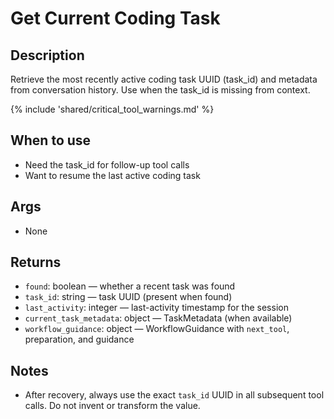 # Get Current Coding Task

## Description
Retrieve the most recently active coding task UUID (task_id) and metadata from conversation history. Use when the task_id is missing from context.

{% include 'shared/critical_tool_warnings.md' %}

## When to use
- Need the task_id for follow-up tool calls
- Want to resume the last active coding task

## Args
- None

## Returns
- `found`: boolean — whether a recent task was found
- `task_id`: string — task UUID (present when found)
- `last_activity`: integer — last-activity timestamp for the session
- `current_task_metadata`: object — TaskMetadata (when available)
- `workflow_guidance`: object — WorkflowGuidance with `next_tool`, preparation, and guidance

## Notes
- After recovery, always use the exact `task_id` UUID in all subsequent tool calls. Do not invent or transform the value.
